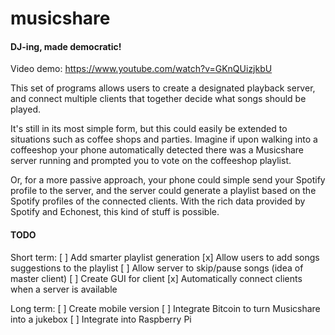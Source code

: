 # musicshare
#### DJ-ing, made democratic!

Video demo:  https://www.youtube.com/watch?v=GKnQUizjkbU

This set of programs allows users to create a designated playback server, and
connect multiple clients that together decide what songs should be played.

It's still in its most simple form, but this could easily be extended to
situations such as coffee shops and parties. Imagine if upon walking into a
coffeeshop your phone automatically detected there was a Musicshare server
running and prompted you to vote on the coffeeshop playlist.

Or, for a more passive approach, your phone could simple send your Spotify profile to the
server, and the server could generate a playlist based on the Spotify profiles
of the connected clients. With the rich data provided by Spotify and Echonest,
this kind of stuff is possible.


#### TODO
Short term:
[ ] Add smarter playlist generation
[x] Allow users to add songs suggestions to the playlist
[ ] Allow server to skip/pause songs (idea of master client)
[ ] Create GUI for client
[x] Automatically connect clients when a server is available


Long term:
[ ] Create mobile version
[ ] Integrate Bitcoin to turn Musicshare into a jukebox
[ ] Integrate into Raspberry Pi
